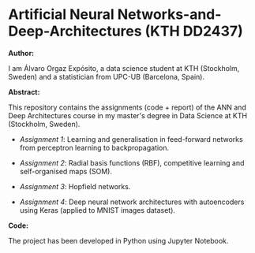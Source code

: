 # Artificial Neural Networks-and-Deep-Architectures (KTH DD2437)

**Author:**

I am Álvaro Orgaz Expósito, a data science student at KTH (Stockholm, Sweden) and a statistician from UPC-UB (Barcelona, Spain).

**Abstract:**

This repository contains the assignments (code + report) of the ANN and Deep Architectures course in my master's degree in Data Science at KTH (Stockholm, Sweden).

- *Assignment 1*: Learning and generalisation in feed-forward networks from perceptron learning to backpropagation.

- *Assignment 2*: Radial basis functions (RBF), competitive learning and self-organised maps (SOM).

- *Assignment 3*: Hopfield networks.

- *Assignment 4*: Deep neural network architectures with autoencoders using Keras (applied to MNIST images dataset).

**Code:**

The project has been developed in Python using Jupyter Notebook.
